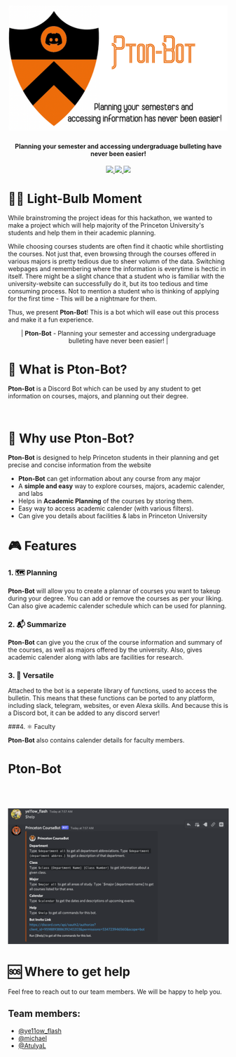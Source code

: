 <h1 align="center">
  <br>
  <a href="https://github.com/Ye11ow-Flash/HackPrinceton/blob/main/ptonbot-modified.png"><img src="https://github.com/Ye11ow-Flash/HackPrinceton/blob/main/ptonbot-modified.png" alt="ptonbot" width="500"></a>
<!--   Pton-Bot -->
</h1>

<!-- ------------------------------------------ -->

<h4 align="center">Planning your semester and accessing undergraduage bulleting have never been easier!</h4>

<p align="center">
  <a href="https://img.shields.io/badge/python-v3.6%2B-blue">
    <img src="https://img.shields.io/badge/python-v3.6%2B-blue">
  </a>
  
  <a href="https://img.shields.io/badge/json-%20%7B%3B%7D-orange">
    <img src="https://img.shields.io/badge/json-%20%7B%3B%7D-orange">
  </a>
  
  <a href="https://img.shields.io/badge/discord-Bot-9cf?logo=discord">
    <img src="https://img.shields.io/badge/discord-Bot-9cf?logo=discord">
  </a>

</p>

<!-- Demo Video -->

# 🧘‍♀️ Light-Bulb Moment

While brainstroming the project ideas for this hackathon, we wanted to make a project which will help majority 
of the Princeton University's students and help them in their academic planning. 

While choosing courses students are often find it chaotic while shortlisting the courses. 
Not just that, even browsing through the courses offered in various majors is pretty tedious due to sheer volumn of the data. 
Switching webpages and remembering where the information is everytime is hectic in itself. 
There might be a slight chance that a student who is familiar with the university-website can successfully do it, but its too tedious 
and time consuming process. Not to mention a student who is thinking of applying for the first time - This will be a nightmare for them.

Thus, we present **Pton-Bot**! This is a bot which will ease out this process and make it a fun experience.

<p align="center"> | <b>Pton-Bot</b>  -  Planning your semester and accessing undergraduage bulleting have never been easier! |</p>

# 👀 What is Pton-Bot?

**Pton-Bot** is a Discord Bot which can be used by any student to get information on courses, majors, and planning out their degree.

<br>


# 🤖 Why use Pton-Bot?

**Pton-Bot** is designed to help Princeton students in their planning and get precise and concise information from the website

- **Pton-Bot** can get information about any course from any major
- A **simple and easy** way to explore courses, majors, academic calender, and labs
- Helps in **Academic Planning** of the courses by storing them.
- Easy way to access academic calender (with various filters).
- Can give you details about facilities & labs in Princeton University

# 🎮 Features

### 1. 🗺 Planning

**Pton-Bot** will allow you to create a plannar of courses you want to takeup during your degree. You can add or remove the courses as per your liking.
Can also give academic calender schedule which can be used for planning. 

### 2. 📬 Summarize

**Pton-Bot** can give you the crux of the course information and summary of the courses, as well as majors offered by the university. Also, gives academic calender
along with labs are facilities for research.

### 3. 🚀 Versatile

Attached to the bot is a seperate library of functions, used to access the bulletin. This means that these functions can be ported to any platform, 
including slack, telegram, websites, or even Alexa skills. And because this is a Discord bot, it can be added to any discord server!

###4. ⚛️ Faculty

**Pton-Bot** also contains calender details for faculty members. 

# Pton-Bot

<h1 align="center">
  <br>
  <a href="https://github.com/Ye11ow-Flash/HackPrinceton/blob/main/Botdemo.png"><img src="https://github.com/Ye11ow-Flash/HackPrinceton/blob/main/Botdemo.png" alt="Pton-Bot" width="800"></a>
<!--   <br>
  Json Schema
  <br> -->
</h1>



# 🆘 Where to get help

Feel free to reach out to our team members. We will be happy to help you.

## Team members:
- [@ye11ow_flash](https://www.linkedin.com/in/jaineel97/)
- [@michael](https://github.com/weimichael)
- [@AtulyaL](https://github.com/AtulyaL)
